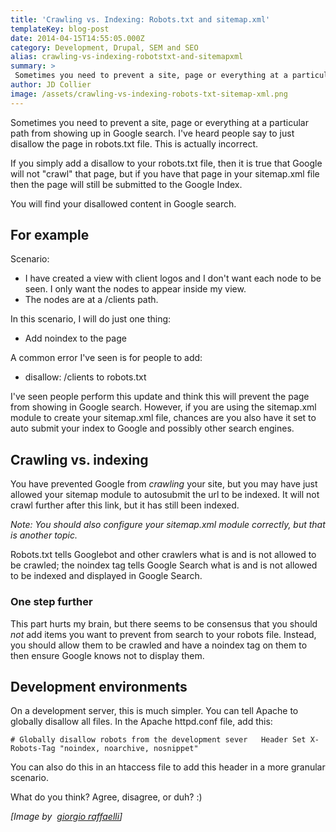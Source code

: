 ```yaml
---
title: 'Crawling vs. Indexing: Robots.txt and sitemap.xml'
templateKey: blog-post
date: 2014-04-15T14:55:05.000Z
category: Development, Drupal, SEM and SEO
alias: crawling-vs-indexing-robotstxt-and-sitemapxml
summary: > 
 Sometimes you need to prevent a site, page or everything at a particular path from showing up in Google search. I've heard people say to just disallow the page in robots.txt file. This is actually incorrect.
author: JD Collier
image: /assets/crawling-vs-indexing-robots-txt-sitemap-xml.png
---
```


Sometimes you need to prevent a site, page or everything at a particular path from showing up in Google search. I've heard people say to just disallow the page in robots.txt file. This is actually incorrect.

If you simply add a disallow to your robots.txt file, then it is true that Google will not "crawl" that page, but if you have that page in your sitemap.xml file then the page will still be submitted to the Google Index.

You will find your disallowed content in Google search.

For example
-----------

Scenario:

*   I have created a view with client logos and I don't want each node to be seen. I only want the nodes to appear inside my view.
*   The nodes are at a /clients path.

In this scenario, I will do just one thing:

*   Add noindex to the page

A common error I've seen is for people to add:

*   disallow: /clients to robots.txt

I've seen people perform this update and think this will prevent the page from showing in Google search. However, if you are using the sitemap.xml module to create your sitemap.xml file, chances are you also have it set to auto submit your index to Google and possibly other search engines.

Crawling vs. indexing
---------------------

You have prevented Google from _crawling_ your site, but you may have just allowed your sitemap module to autosubmit the url to be indexed. It will not crawl further after this link, but it has still been indexed.

_Note: You should also configure your sitemap.xml module correctly, but that is another topic._

Robots.txt tells Googlebot and other crawlers what is and is not allowed to be crawled; the noindex tag tells Google Search what is and is not allowed to be indexed and displayed in Google Search.

### One step further

This part hurts my brain, but there seems to be consensus that you should _not_ add items you want to prevent from search to your robots file. Instead, you should allow them to be crawled and have a noindex tag on them to then ensure Google knows not to display them.

Development environments
------------------------

On a development server, this is much simpler. You can tell Apache to globally disallow all files. In the Apache httpd.conf file, add this:

`# Globally disallow robots from the development sever  
Header Set X-Robots-Tag "noindex, noarchive, nosnippet"`

You can also do this in an htaccess file to add this header in a more granular scenario.

What do you think? Agree, disagree, or duh? :)

_\[Image by  [giorgio raffaelli](https://www.flickr.com/photos/iguanajo/277209483)\]_
